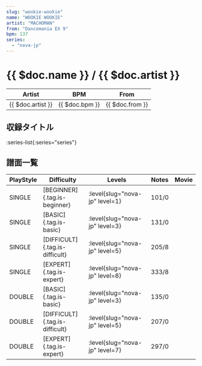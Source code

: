 ```yaml
---
slug: "wookie-wookie"
name: "WOOKIE WOOKIE"
artist: "MACHOMAN"
from: "Dancemania EX 9"
bpm: 137
series:
  - "nova-jp"
---
```


# {{ $doc.name }} / {{ $doc.artist }}

|Artist|BPM|From|
|------|---|----|
|{{ $doc.artist }}|{{ $doc.bpm }}|{{ $doc.from }}|

## 収録タイトル

:series-list{:series="series"}

## 譜面一覧

|PlayStyle|Difficulty|Levels|Notes|Movie|
|---------|----------|------|-----|-----|
|SINGLE|[BEGINNER]{.tag.is-beginner}|:level{slug="nova-jp" level=1}|101/0||
|SINGLE|[BASIC]{.tag.is-basic}|:level{slug="nova-jp" level=3}|131/0||
|SINGLE|[DIFFICULT]{.tag.is-difficult}|:level{slug="nova-jp" level=5}|205/8||
|SINGLE|[EXPERT]{.tag.is-expert}|:level{slug="nova-jp" level=8}|333/8||
|DOUBLE|[BASIC]{.tag.is-basic}|:level{slug="nova-jp" level=3}|135/0||
|DOUBLE|[DIFFICULT]{.tag.is-difficult}|:level{slug="nova-jp" level=5}|207/0||
|DOUBLE|[EXPERT]{.tag.is-expert}|:level{slug="nova-jp" level=7}|297/0||
